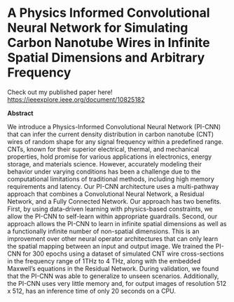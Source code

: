 # A Physics Informed Convolutional Neural Network for Simulating Carbon Nanotube Wires in Infinite Spatial Dimensions and Arbitrary Frequency

Check out my published paper here! https://ieeexplore.ieee.org/document/10825182

**Abstract**

We introduce a Physics-Informed Convolutional Neural Network (PI-CNN) that can infer the current density distribution in carbon nanotube (CNT) wires of random shape for any signal frequency within a predefined range. CNTs, known for their superior electrical, thermal, and mechanical properties, hold promise for various applications in electronics, energy storage, and materials science. However, accurately modeling their behavior under varying conditions has been a challenge due to the computational limitations of traditional methods, including high memory requirements and latency. Our PI-CNN architecture uses a multi-pathway approach that combines a Convolutional Neural Network, a Residual Network, and a Fully Connected Network. Our approach has two benefits. First, by using data-driven learning with physics-based constraints, we allow the PI-CNN to self-learn within appropriate guardrails. Second, our approach allows the PI-CNN to learn in infinite spatial dimensions as well as a functionally infinite number of non-spatial dimensions. This is an improvement over other neural operator architectures that can only learn the spatial mapping between an input and output image. We trained the PI-CNN for 300 epochs using a dataset of simulated CNT wire cross-sections in the frequency range of 1THz to 4 THz, along with the embedded Maxwell’s equations in the Residual Network. During validation, we found that the PI-CNN was able to generalize to unseen scenarios. Additionally, the PI-CNN uses very little memory and, for output images of resolution 512 x 512, has an inference time of only 20 seconds on a CPU.

